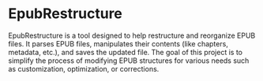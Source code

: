 # EpubRestructure
 EpubRestructure is a tool designed to help restructure and reorganize EPUB files. It parses EPUB files, manipulates their contents (like chapters, metadata, etc.), and saves the updated file. The goal of this project is to simplify the process of modifying EPUB structures for various needs such as customization, optimization, or corrections.
